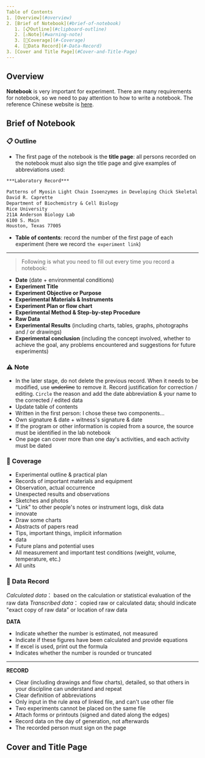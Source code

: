 ```yaml
---
Table of Contents
1. [Overview](#overview)
2. [Brief of Notebook](#brief-of-notebook)
   1. [📋Outline](#clipboard-outline)
   2. [⚠️Note](#warning-note)
   3. [📄Coverage](#-Coverage)
   4. [📐Data Record](#-Data-Record)
3. [Cover and Title Page](#Cover-and-Title-Page)
---
```



## Overview

**Notebook** is very important for experiment. There are many requirements for notebook, so we need to pay attention to how to write a notebook. The reference Chinese website is [here](https://www.biomart.cn/experiment/430/599/627/205672.htm).


## Brief of Notebook

### :clipboard: Outline

- The first page of the notebook is the **title page**: all persons recorded on the notebook must also sign the title page and give examples of abbreviations used:
``` markdown
***Laboratory Record***

Patterns of Myosin Light Chain Isoenzymes in Developing Chick Skeletal Muscle 
David R. Caprette
Department of Biochemistry & Cell Biology
Rice University
211A Anderson Biology Lab
6100 S. Main
Houston, Texas 77005
```

- **Table of contents**: record the number of the first page of each experiment (here we record `the experiment link`)

------------------------------------------------------------------------------------------------------------------------------
> Following is what you need to fill out every time you record a notebook:


- **Date**  (date + environmental conditions)
- **Experiment Title**
- **Experiment Objective or Purpose**
- **Experimental Materials & Instruments**
- **Experiment Plan or flow chart**
- **Experimental Method & Step-by-step Procedure**
- **Raw Data**
- **Experimental Results** (including charts, tables, graphs, photographs and / or drawings)
- **Experimental conclusion** (including the concept involved, whether to achieve the goal, any problems encountered and suggestions for future experiments) 




### :warning: Note

* In the later stage, do not delete the previous record. When it needs to be modified, use ~~underline~~ to remove it. Record justification for correction / editing. `Circle` the reason and add the date abbreviation & your name to the corrected / edited data
* Update table of contents
* Written in the first person: I chose these two components…
* Own signature & date + witness's signature & date
* If the program or other information is copied from a source, the source must be identified in the lab notebook
* One page can cover more than one day's activities, and each activity must be dated



### :page_facing_up: Coverage

* Experimental outline & practical plan
* Records of important materials and equipment
* Observation, actual occurrence
* Unexpected results and observations
* Sketches and photos
* "Link" to other people's notes or instrument logs, disk data
* innovate
* Draw some charts
* Abstracts of papers read
* Tips, important things, implicit information
* data
* Future plans and potential uses
* All measurement and important test conditions (weight, volume, temperature, etc.)
* All units




### :triangular_ruler: Data Record

*Calculated data*： based on the calculation or statistical evaluation of the raw data
*Transcribed data*： copied raw or calculated data; should indicate "exact copy of raw data" or location of raw data



**DATA**

- Indicate whether the number is estimated, not measured
- Indicate if these figures have been calculated and provide equations
- If excel is used, print out the formula
- Indicates whether the number is rounded or truncated

-------------------------------------------------------------------------------------------------------------------------------------

**RECORD**

- Clear (including drawings and flow charts), detailed, so that others in your discipline can understand and repeat
- Clear definition of abbreviations
- Only input in the rule area of linked file, and can't use other file
- Two experiments cannot be placed on the same file
- Attach forms or printouts (signed and dated along the edges)
- Record data on the day of generation, not afterwards
- The recorded person must sign on the page






## Cover and Title Page

